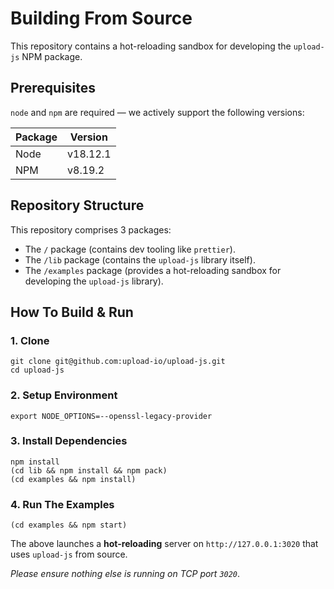 # Building From Source

This repository contains a hot-reloading sandbox for developing the `upload-js` NPM package.

## Prerequisites

`node` and `npm` are required — we actively support the following versions:

| Package | Version  |
| ------- | -------- |
| Node    | v18.12.1 |
| NPM     | v8.19.2  |

## Repository Structure

This repository comprises 3 packages:

- The `/` package (contains dev tooling like `prettier`).
- The `/lib` package (contains the `upload-js` library itself).
- The `/examples` package (provides a hot-reloading sandbox for developing the `upload-js` library).

## How To Build & Run

### 1. Clone

```shell
git clone git@github.com:upload-io/upload-js.git
cd upload-js
```

### 2. Setup Environment

```
export NODE_OPTIONS=--openssl-legacy-provider
```

### 3. Install Dependencies

```shell
npm install
(cd lib && npm install && npm pack)
(cd examples && npm install)
```

### 4. Run The Examples

```shell
(cd examples && npm start)
```

The above launches a **hot-reloading** server on `http://127.0.0.1:3020` that uses `upload-js` from source.

_Please ensure nothing else is running on TCP port `3020`_.
